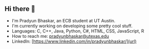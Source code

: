 ## Hi there 👋

- I'm Pradyun Bhaskar, an ECB student at UT Austin.
- I'm currently working on developing some pretty cool stuff.
- Languages: C, C++, Java, Python, C#, HTML, CSS, JavaScript, R
- How to reach me: pradyunbhaskar@utexas.edu
- LinkedIn: [https://www.linkedin.com/in/pradyunbhaskar/](url)
  
<!--
**pradyun0414/pradyun0414** is a ✨ _special_ ✨ repository because its `README.md` (this file) appears on your GitHub profile.

Here are some ideas to get you started:

- 🔭 I’m currently working on ...
- 🌱 I’m currently learning ...
- 👯 I’m looking to collaborate on ...
- 🤔 I’m looking for help with ...
- 💬 Ask me about ...
- 📫 How to reach me: ...
- 😄 Pronouns: ...
- ⚡ Fun fact: ...
-->
